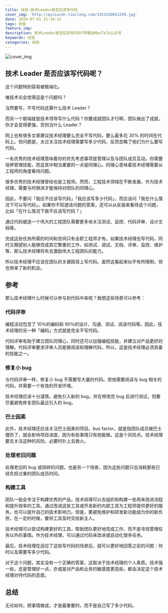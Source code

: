 ```yaml
---
title: 经验-技术Leader是否应该写代码
cover_img: 'http://qiniucdn.timilong.com/1551520653250.jpg'
date: 2019-07-01 15:34:12
tags: 经验
feature_img:
description: 技术Leader是否应该写代码?转载自MacTalk公众号
keywords: 经验
categories: 经验
---
```


![cover_img](http://qiniucdn.timilong.com/1551520653250.jpg)

## 技术 Leader 是否应该写代码呢？
这个问题特别容易被极端化。

唯技术论会觉得这是个问题吗？

当然要写，不写代码还算什么技术 Leader？

而另一个极端就是技术领导写什么代码？你要成就团队才行啊，团队做出了成就，你才会变得更强，否则当什么 Leader？

网上也有很多文章建议技术经理要么完全不写代码，要么最多花 30% 的时间在代码上。但问题是，太过关注技术经理需要写多少代码，反而忽略了他们为什么要写代码。

一名优秀的技术经理意味着你的优先考虑事项是管理以及与团队成员互动。你需要培养管理技能，而这其中相当重要的一点是同理心。同理心意味着技术经理需要从工程师的角度看待问题。

很多优秀的技术经理曾经也是工程师。然而，工程技术领域在不断发展，作为技术经理，需要与时俱进才能保持对团队的同理心。

因此，不要问「我应不应该写代码」「我应该写多少代码」，而应该问「我在什么情况下可以写代码」。如果你不知道该问题的答案，还可以从反面来看待这个问题，比如「在什么情况下我不应该写代码？」

通过代码塑造一个伟大的工程团队需要更多地关注测试、监控、代码评审、设计文档等。

完成这些任务所需的时间和空间只有全职工程师才有。如果技术经理去写代码，同时又期望别人能够完成其它繁重的工作，如测试、调试、文档、评审、监控、维护等，那么技术经理将失去激励伟大工程团队的能力。

所以技术经理不应该在团队的关键路径上写代码。虽然这看起来似乎有所限制，但也带来了新的机会。

## 参考
那么技术经理什么时候可以参与到代码中来呢？我想这些场景可以参考：

### 代码评审

编程活动包含了 10％的编码和 90％的设计、沟通、测试、阅读代码等。因此，技术经理的另一种「编码」方式就是完全不写代码。

代码评审有助于建立团队同理心，同时还可以加强编程技能，并建立对产品更好的理解。代码评审要求评审人员能够阅读和理解代码，所以，这是技术经理必须具备的技能之一。

### 修复小 bug

与代码评审一样，修复小 bug 不需要写大量的代码。但他需要阅读与 bug 相关的代码，并需要一个有效的开发环境。

技术经理应该十分谨慎，避免引入新的 bug，并在修改完 bug 后进行测试，但要尽量避免修复团队最近引入的 bug。

### 巴士因素

此外，技术经理还应该关注巴士因素的项目。bus factor，就是指团队成员被巴士撞伤了，就会影响项目进度，因为有些事情只有他能做。这是个风险点。技术经理要去关注这种的风险，必要时扑上去救火。

### 处理老旧问题
处理老旧的 bug 或琐碎的问题，也是另一个场景，因为这些问题只会消耗那些已经负担过重的团队成员时间。

### 构建工具

团队一般会专注于构建优秀的产品，技术经理可以去组织和构建一些用来改进流程和提升效率的工具。通过改进这些工具或开发新的内部工具为工程师提供更好的服务，也可以提升自己的技术影响力。但是，要避免维护和研发新功能成为你的新负担，在一定的时候，要将工具及时交给新主人。

技术经理可以尝试构建更好的工具，帮助团队更好地完成工作，而不是寻找管理任务以外的事情。作为技术经理，可以通过代码来改进或自动化很多任务。

最后，技术经理在适应了这些写代码的场景后，就可以更好地回答之前的问题：何时以及需要写多少代码。

对于这个问题，其实没有一个正确的答案，这取决于技术经理的个人素质。技术强一些，还是管理好一点，亦或是对产品和业务的敏感度更高些，都会决定这个技术经理对待代码的态度。

## 总结
无论如何，把事情做成，才是最重要的，而不是自己写了多少代码。

